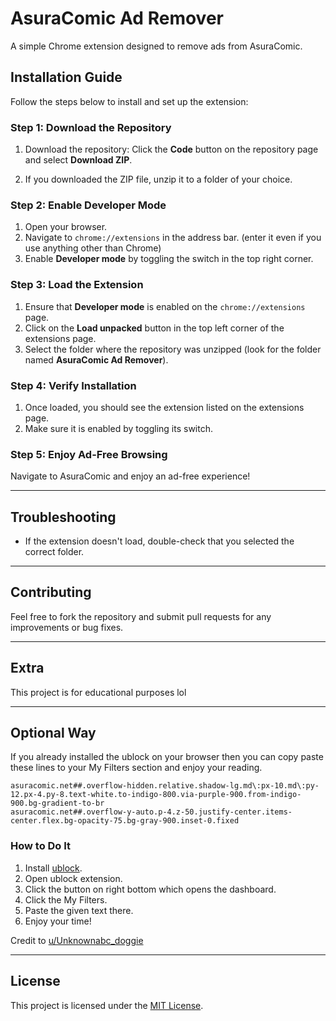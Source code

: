 # AsuraComic Ad Remover

A simple Chrome extension designed to remove ads from AsuraComic.

## Installation Guide

Follow the steps below to install and set up the extension:

### Step 1: Download the Repository
1. Download the repository:
   Click the **Code** button on the repository page and select **Download ZIP**.

2. If you downloaded the ZIP file, unzip it to a folder of your choice.

### Step 2: Enable Developer Mode
1. Open your browser.
2. Navigate to `chrome://extensions` in the address bar. (enter it even if you use anything other than Chrome)
3. Enable **Developer mode** by toggling the switch in the top right corner.

### Step 3: Load the Extension
1. Ensure that **Developer mode** is enabled on the `chrome://extensions` page.
2. Click on the **Load unpacked** button in the top left corner of the extensions page.
3. Select the folder where the repository was unzipped (look for the folder named **AsuraComic Ad Remover**).

### Step 4: Verify Installation
1. Once loaded, you should see the extension listed on the extensions page.
2. Make sure it is enabled by toggling its switch.

### Step 5: Enjoy Ad-Free Browsing
Navigate to AsuraComic and enjoy an ad-free experience!

---

## Troubleshooting
- If the extension doesn't load, double-check that you selected the correct folder.

---

## Contributing
Feel free to fork the repository and submit pull requests for any improvements or bug fixes.

---

## Extra
This project is for educational purposes lol

---
## Optional Way
If you already installed the ublock on your browser then you can copy paste these lines to your My Filters section and enjoy your reading.
```text
asuracomic.net##.overflow-hidden.relative.shadow-lg.md\:px-10.md\:py-12.px-4.py-8.text-white.to-indigo-800.via-purple-900.from-indigo-900.bg-gradient-to-br
asuracomic.net##.overflow-y-auto.p-4.z-50.justify-center.items-center.flex.bg-opacity-75.bg-gray-900.inset-0.fixed
```
### How to Do It
1. Install [ublock](https://chromewebstore.google.com/detail/ublock-origin/cjpalhdlnbpafiamejdnhcphjbkeiagm).
2. Open ublock extension.
3. Click the button on right bottom which opens the dashboard.
4. Click the My Filters.
5. Paste the given text there.
6. Enjoy your time!

Credit to [u/Unknownabc_doggie](https://www.reddit.com/r/Manhua/comments/1i9vxzz/comment/m98soep/?utm_source=share&utm_medium=web3x&utm_name=web3xcss&utm_term=1&utm_content=share_button)

---

## License
This project is licensed under the [MIT License](LICENSE).
